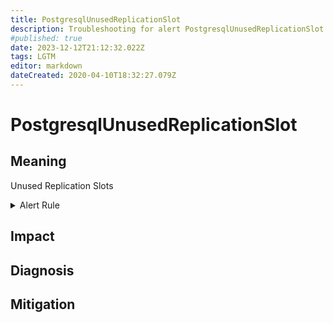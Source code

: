 ```yaml
---
title: PostgresqlUnusedReplicationSlot
description: Troubleshooting for alert PostgresqlUnusedReplicationSlot
#published: true
date: 2023-12-12T21:12:32.022Z
tags: LGTM
editor: markdown
dateCreated: 2020-04-10T18:32:27.079Z
---
```


# PostgresqlUnusedReplicationSlot

## Meaning
[//]: # "Short paragraph that explains what the alert means"
Unused Replication Slots

<details>
  <summary>Alert Rule</summary>

  ```yaml
alert: PostgresqlUnusedReplicationSlot
expr: pg_replication_slots_active == 0
for: 1m
labels:
    severity: warning
annotations:
    summary: Postgresql unused replication slot (instance {{ $labels.instance }})
    description: |-
        Unused Replication Slots
          VALUE = {{ $value }}
          LABELS = {{ $labels }}
    runbook: http://wiki.ringsq.io/runbook/PostgresqlUnusedReplicationSlot

  ```
</details>


## Impact
[//]: # "What could / will happen if the alert is not addressed"



## Diagnosis
[//]: # "Steps to take to identify the cause of the problem"



## Mitigation
[//]: # "The steps necessary to resolve the alert"
